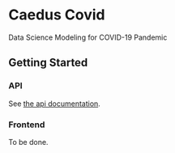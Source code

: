 # Caedus Covid
Data Science Modeling for COVID-19 Pandemic

## Getting Started
### API
See [the api documentation](api/README.md).

### Frontend
To be done.